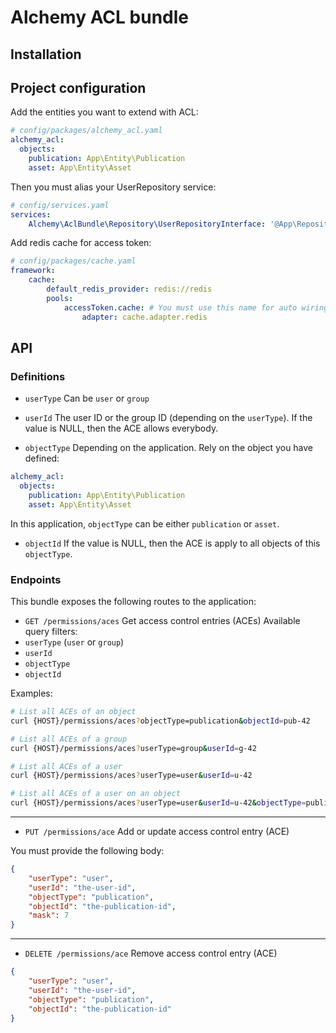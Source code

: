 # Alchemy ACL bundle

## Installation

## Project configuration

Add the entities you want to extend with ACL:

```yaml
# config/packages/alchemy_acl.yaml
alchemy_acl:
  objects:
    publication: App\Entity\Publication
    asset: App\Entity\Asset
```

Then you must alias your UserRepository service:

```yaml
# config/services.yaml
services:
    Alchemy\AclBundle\Repository\UserRepositoryInterface: '@App\Repository\UserRepository'
```

Add redis cache for access token:
```yaml
# config/packages/cache.yaml
framework:
    cache:
        default_redis_provider: redis://redis
        pools:
            accessToken.cache: # You must use this name for auto wiring
                adapter: cache.adapter.redis
```

## API

### Definitions

- `userType`
Can be `user` or `group`


- `userId`
The user ID or the group ID (depending on the `userType`).
If the value is NULL, then the ACE allows everybody.


- `objectType`
Depending on the application.
Rely on the object you have defined:
```yaml
alchemy_acl:
  objects:
    publication: App\Entity\Publication
    asset: App\Entity\Asset
```

In this application, `objectType` can be either `publication` or `asset`.


- `objectId`
If the value is NULL, then the ACE is apply to all objects of this `objectType`.
  

### Endpoints

This bundle exposes the following routes to the application:

- `GET /permissions/aces` Get access control entries (ACEs)
Available query filters:
- `userType` (`user` or `group`)
- `userId`
- `objectType`
- `objectId`

Examples:
```bash
# List all ACEs of an object
curl {HOST}/permissions/aces?objectType=publication&objectId=pub-42

# List all ACEs of a group
curl {HOST}/permissions/aces?userType=group&userId=g-42

# List all ACEs of a user
curl {HOST}/permissions/aces?userType=user&userId=u-42

# List all ACEs of a user on an object
curl {HOST}/permissions/aces?userType=user&userId=u-42&objectType=publication&objectId=pub-42
```

-----

- `PUT /permissions/ace` Add or update access control entry (ACE)

You must provide the following body:
```json
{
    "userType": "user",
    "userId": "the-user-id",
    "objectType": "publication",
    "objectId": "the-publication-id",
    "mask": 7
}
```

-----

- `DELETE /permissions/ace` Remove access control entry (ACE)
```json
{
    "userType": "user",
    "userId": "the-user-id",
    "objectType": "publication",
    "objectId": "the-publication-id"
}
```
